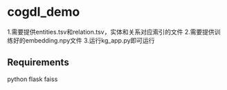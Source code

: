 # cogdl_demo
1.需要提供entities.tsv和relation.tsv，实体和关系对应索引的文件
2.需要提供训练好的embedding.npy文件
3.运行kg_app.py即可运行



## Requirements

python
flask
faiss





